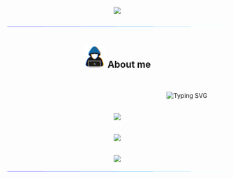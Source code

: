 <p align="center">
  <img src="https://count.getloli.com/get/@M786453?theme=gelbooru" />
</p>

<img src="https://github.com/M786453/M786453/raw/main/images/cool_bar.gif">


<div style="display:flex;flex-direction:column;gap:2rem;margin:10px;justify-content:center;align-items:center;">


## <picture><img src = "https://github.com/M786453/M786453/raw/main/images/about_me.gif" width = 50px></picture> **About me**

<img src="https://readme-typing-svg.demolab.com?font=Fira+Code&size=18&duration=1000&pause=100&multiline=true&width=500&height=80&color=006AFF&lines=SOFTWARE ENGINEER;TECHNOLOGY ENTHUSIAST;OPEN SOURCE CONTRIBUTOR;" alt="Typing SVG" style="margin-left:20rem" />

  <img src="http://github-profile-summary-cards.vercel.app/api/cards/profile-details?username=M786453&theme=transparent" />

  <img src="https://github-readme-streak-stats.herokuapp.com/?user=M786453&theme=transparent"/>

  <img align="center" src="https://github-readme-stats.vercel.app/api/top-langs/?username=M786453&layout=donut&theme=transparent"/>

</div>

<img src="https://github.com/M786453/M786453/raw/main/images/cool_bar.gif">
